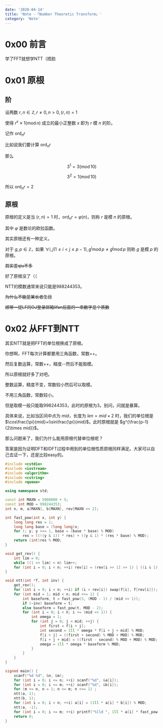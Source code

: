 ```yaml
---
date: '2020-04-14'
title: 'Note -「Number Theoretic Transform」'
category: 'Note'
---
```


# 0x00 前言

学了FFT就想学NTT（捂脸

# 0x01 原根

## 阶

设两数 $r,n\in \mathbb{Z},r\neq 0,n>0,(r,n)=1$

使得 $r^{x}\equiv 1(\operatorname{mod} n)$ 成立的最小正整数 $x$ 即为 $r$ 模 $n$ 的阶。

记作 $\operatorname{ord}_{n}r$

比如说我们要计算 $\operatorname{ord}_{n}r$

那么

$$3^{1}=3(\operatorname{mod}10)$$

$$3^{2}=1(\operatorname{mod}10)$$

所以 $\operatorname{ord}_{n}r=2$

## 原根

原根的定义是当 $(r,n)=1$ 时，$\operatorname{ord}_{n}r=\varphi(n)$，则称 $r$ 是模 $n$ 的原根。

其中 $\varphi$ 是数论的欧拉函数。

其实原根还有一种定义。

对于 $g,p\in \mathbb{Z}$，如果 $\forall i,j(1\leq i<j\leq p-1),g^{i}\operatorname{mod}p\neq g^{j}\operatorname{mod}p$ 则称 $g$ 是模 $p$ 的原根。

~~其实差qiu不多~~

好了原根没了（（

NTT的模数通常来说只能是988244353。

~~为什么不能是某长者生日~~

~~顺带一提LF的OJ登录邮箱lifan后面的一串数字是个质数~~

# 0x02 从FFT到NTT

其实NTT就是把FFT的单位根换成了原根。

你想啊，FFT每次计算都要用三角函数，常数++。

然后复数运算，常数++，精度--然后不能取模。

所以原根就好多了对吧。

整数运算，精度不变，常数较小然后可以取模。

不用三角函数，常数较小。

但是取模一般只能取998244353，此时的原根为3。别问，问就是暴算。

具体来说，比如当区间中点为 $mid$，长度为 $len=mid\times 2$ 时，我们的单位根是 $\cos\frac{\pi}{mid}+i\sin\frac{\pi}{mid}$。此时原根就是 $g^{\frac{p-1}{2\times mid}}$。

那么问题来了，我们为什么能用原根代替单位根呢？

答案是因为证明DFT和IDFT过程中用到的单位根性质原根同样满足。大家可以自己去证一下，还是比较easy的。

```cpp
#include <cstdio>
#include <iostream>
#include <algorithm>
#include <cstring>
#include <queue>

using namespace std;

const int MAXN = 5000000 + 5;
const int MOD = 998244353;
int n, m, a[MAXN], b[MAXN], rev[MAXN << 2];

int fast_pow(int x, int y) {
	long long res = 1;
	long long base = (long long)x;
	for (; y; y >>= 1, base = (base * base) % MOD)
		res = ((!(y & 1)) * res) + ((y & 1) * (res * base) % MOD);
	return (int)res % MOD;
}

void get_rev() {
	int lim = 0;
	while ((1 << lim) < n) lim++;
	for (int i = 0; i < n; ++i) rev[i] = (rev[i >> 1] >> 1) | ((i & 1) << (lim - 1));
}

void ntt(int *f, int inv) {
	get_rev();
	for (int i = 0; i < n; ++i) if (i < rev[i]) swap(f[i], f[rev[i]]);
	for (int mid = 1; mid < n; mid <<= 1) {
		int baseform, t = fast_pow(3, (MOD - 1) / (mid << 1));
		if (~inv) baseform = t;
		else baseform = fast_pow(t, MOD - 2);
		for (int i = 0; i < n; i += (mid << 1)) {
			int omega = 1;
			for (int j = 0; j < mid; ++j) {
				int first = f[i + j];
				int second = 1ll * omega * f[i + j + mid] % MOD;
				f[i + j] = ((first + second) % MOD + MOD) % MOD;
				f[i + j + mid] = ((first - second) % MOD + MOD) % MOD;
				omega = 1ll * omega * baseform % MOD;
			}
		}
	}
}

signed main() {
	scanf("%d %d", &n, &m);
	for (int i = 0; i <= n; ++i) scanf("%d", &a[i]);
	for (int i = 0; i <= m; ++i) scanf("%d", &b[i]);
	for (m += n, n = 1; n <= m; n <<= 1) ;
	ntt(a, 1);
	ntt(b, 1);
	for (int i = 0; i < n; ++i) a[i] = (1ll * a[i] * b[i]) % MOD;
	ntt(a, -1);
	for (int i = 0; i <= m; ++i) printf("%lld ", 1ll * a[i] * fast_pow(n, MOD - 2) % MOD);
	return 0;
}
```